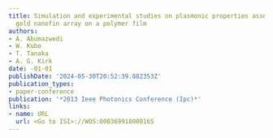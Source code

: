 ```yaml
---
title: Simulation and experimental studies on plasmonic properties associated with
  gold nanofin array on a polymer film
authors:
- A. Abumazwedi
- W. Kubo
- T. Tanaka
- A. G. Kirk
date: -01-01
publishDate: '2024-05-30T20:52:39.882353Z'
publication_types:
- paper-conference
publication: '*2013 Ieee Photonics Conference (Ipc)*'
links:
- name: URL
  url: <Go to ISI>://WOS:000369918000165
---
```

